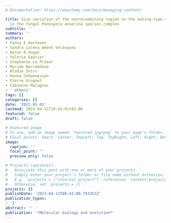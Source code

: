 ```yaml
---
# Documentation: https://wowchemy.com/docs/managing-content/

title: Size variation of the nonrecombining region on the mating-type chromosomes
  in the fungal Podospora anserina species complex
subtitle: ''
summary: ''
authors:
- Fanny E Hartmann
- Sandra Lorena Ament-Velásquez
- Aaron A Vogan
- Valérie Gautier
- Stephanie Le Prieur
- Myriam Berramdane
- Alodie Snirc
- Hanna Johannesson
- Pierre Grognet
- Fabienne Malagnac
- ' others'
tags: []
categories: []
date: '2021-01-01'
lastmod: 2023-04-11T10:41:01+02:00
featured: false
draft: false

# Featured image
# To use, add an image named `featured.jpg/png` to your page's folder.
# Focal points: Smart, Center, TopLeft, Top, TopRight, Left, Right, BottomLeft, Bottom, BottomRight.
image:
  caption: ''
  focal_point: ''
  preview_only: false

# Projects (optional).
#   Associate this post with one or more of your projects.
#   Simply enter your project's folder or file name without extension.
#   E.g. `projects = ["internal-project"]` references `content/project/deep-learning/index.md`.
#   Otherwise, set `projects = []`.
projects: []
publishDate: '2023-04-11T08:41:00.793353Z'
publication_types:
- '2'
abstract: ''
publication: '*Molecular biology and evolution*'
---
```

